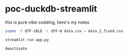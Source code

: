 # poc-duckdb-streamlit

this is pure vibe codding, here's
my notes

```bash
iconv -f UTF-16LE -t UTF-8 data.csv > data_2_fixed.csv
```

```bash
streamlit run app.py

deactivate
```
